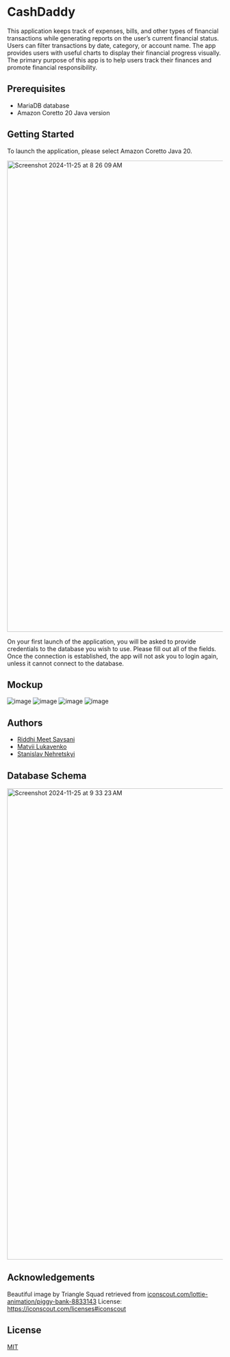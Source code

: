 
# CashDaddy

This application keeps track of expenses, bills, and other types of financial transactions while generating reports on the user’s current financial status. Users can filter transactions by date, category, or account name. The app provides users with useful charts to display their financial progress visually. The primary purpose of this app is to help users track their finances and promote financial responsibility.


## Prerequisites
- MariaDB database
- Amazon Coretto 20 Java version

## Getting Started
To launch the application, please select Amazon Coretto Java 20.

<img width="1099" alt="Screenshot 2024-11-25 at 8 26 09 AM" src="https://github.com/user-attachments/assets/c99a21ae-1c4b-4b4e-b781-542d1fae22b7">

On your first launch of the application, you will be asked to provide credentials to the database you wish to use. Please fill out all of the fields. Once the connection is established, the app will not ask you to login again, unless it cannot connect to the database.

## Mockup
![image](https://github.com/user-attachments/assets/9a7e3d11-92ac-4fb3-940c-2537b2fa5fcd)
![image](https://github.com/user-attachments/assets/1fe6c246-9f7a-44df-a1dd-aab29b341b01)
![image](https://github.com/user-attachments/assets/9c3aed21-cda1-4a6b-afe9-023e02c7e01c)
![image](https://github.com/user-attachments/assets/5f55e99e-c91a-46be-a244-09e35b4b5136)




## Authors

- [Riddhi Meet Savsani](https://github.com/RiddhiMeetSavsani)
- [Matvii Lukavenko](https://github.com/MatviiLukavenko)
- [Stanislav Nehretskyi](https://github.com/snehretskyi)

## Database Schema
<img width="1099" alt="Screenshot 2024-11-25 at 9 33 23 AM" src="https://github.com/user-attachments/assets/5793f49c-1040-4f3c-bc89-2e22cab9174d">

  
## Acknowledgements

Beautiful image by Triangle Squad retrieved from [iconscout.com/lottie-animation/piggy-bank-8833143](https://iconscout.com/lottie-animation/piggy-bank-8833143)
License:
https://iconscout.com/licenses#iconscout

## License

[MIT](https://choosealicense.com/licenses/mit/)

